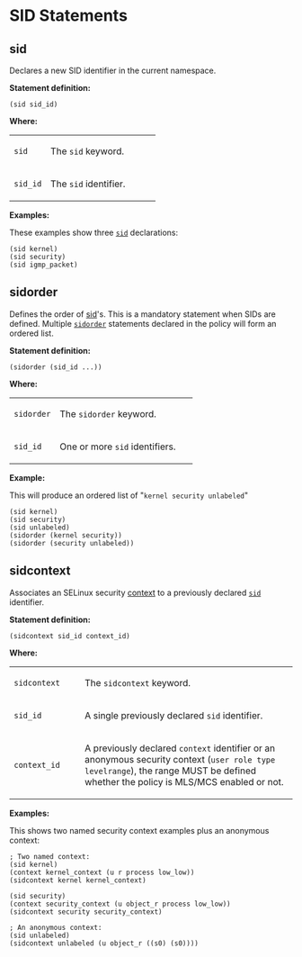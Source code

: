 SID Statements
==============

sid
---

Declares a new SID identifier in the current namespace.

**Statement definition:**

    (sid sid_id)

**Where:**

<table>
<colgroup>
<col width="25%" />
<col width="75%" />
</colgroup>
<tbody>
<tr class="odd">
<td align="left"><p><code>sid</code></p></td>
<td align="left"><p>The <code>sid</code> keyword.</p></td>
</tr>
<tr class="even">
<td align="left"><p><code>sid_id</code></p></td>
<td align="left"><p>The <code>sid</code> identifier.</p></td>
</tr>
</tbody>
</table>

**Examples:**

These examples show three [`sid`](cil_sid_statements.md#sid) declarations:

    (sid kernel)
    (sid security)
    (sid igmp_packet)

sidorder
--------

Defines the order of [sid](#sid)'s. This is a mandatory statement when SIDs are defined. Multiple [`sidorder`](cil_sid_statements.md#sidorder) statements declared in the policy will form an ordered list.

**Statement definition:**

    (sidorder (sid_id ...))

**Where:**

<table>
<colgroup>
<col width="25%" />
<col width="75%" />
</colgroup>
<tbody>
<tr class="odd">
<td align="left"><p><code>sidorder</code></p></td>
<td align="left"><p>The <code>sidorder</code> keyword.</p></td>
</tr>
<tr class="even">
<td align="left"><p><code>sid_id</code></p></td>
<td align="left"><p>One or more <code>sid</code> identifiers.</p></td>
</tr>
</tbody>
</table>

**Example:**

This will produce an ordered list of "`kernel security unlabeled`"

    (sid kernel)
    (sid security)
    (sid unlabeled)
    (sidorder (kernel security))
    (sidorder (security unlabeled))

sidcontext
----------

Associates an SELinux security [context](#context) to a previously declared [`sid`](cil_sid_statements.md#sid) identifier.

**Statement definition:**

    (sidcontext sid_id context_id)

**Where:**

<table>
<colgroup>
<col width="25%" />
<col width="75%" />
</colgroup>
<tbody>
<tr class="odd">
<td align="left"><p><code>sidcontext</code></p></td>
<td align="left"><p>The <code>sidcontext</code> keyword.</p></td>
</tr>
<tr class="even">
<td align="left"><p><code>sid_id</code></p></td>
<td align="left"><p>A single previously declared <code>sid</code> identifier.</p></td>
</tr>
<tr class="odd">
<td align="left"><p><code>context_id</code></p></td>
<td align="left"><p>A previously declared <code>context</code> identifier or an anonymous security context (<code>user role type levelrange</code>), the range MUST be defined whether the policy is MLS/MCS enabled or not.</p></td>
</tr>
</tbody>
</table>

**Examples:**

This shows two named security context examples plus an anonymous context:

    ; Two named context:
    (sid kernel)
    (context kernel_context (u r process low_low))
    (sidcontext kernel kernel_context)

    (sid security)
    (context security_context (u object_r process low_low))
    (sidcontext security security_context)

    ; An anonymous context:
    (sid unlabeled)
    (sidcontext unlabeled (u object_r ((s0) (s0))))
